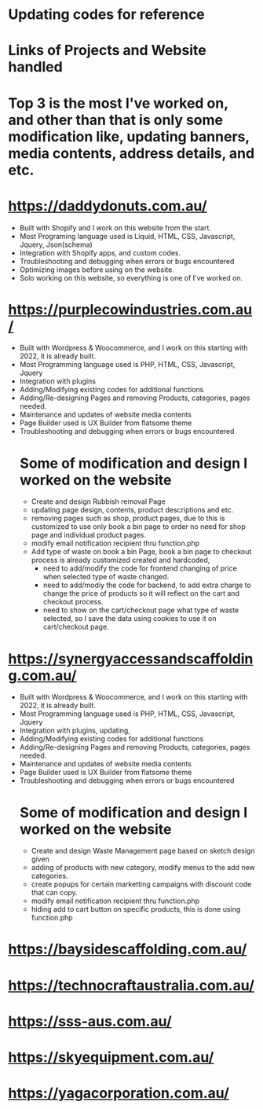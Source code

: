 # Updating codes for reference

# Links of Projects and Website handled
# Top 3 is the most I've worked on, and other than that is only some modification like, updating banners, media contents, address details, and etc. 
# https://daddydonuts.com.au/
 - Built with Shopify and I work on this website from the start.
 - Most Programing language used is Liquid, HTML, CSS, Javascript, Jquery, Json(schema)
 - Integration with Shopify apps, and custom codes.
 - Troubleshooting and debugging when errors or bugs encountered
 - Optimizing images before using on the website.
 - Solo working on this website, so everything is one of I've worked on.

# https://purplecowindustries.com.au/
 - Built with Wordpress & Woocommerce, and I work on this starting with 2022, it is already built.
 - Most Programming language used is PHP, HTML, CSS, Javascript, Jquery
 - Integration with plugins
 - Adding/Modifying existing codes for additional functions
 - Adding/Re-designing Pages and removing Products, categories, pages needed.
 - Maintenance and updates of website media contents
 - Page Builder used is UX Builder from flatsome theme
 - Troubleshooting and debugging when errors or bugs encountered
   # Some of modification and design I worked on the website
   - Create and design Rubbish removal Page
   - updating page design, contents, product descriptions and etc.
   - removing pages such as shop, product pages, due to this is customized to use only book a bin page to order no need for shop page and individual product pages.
   - modify email notification recipient thru function.php
   - Add type of waste on book a bin Page, book a bin page to checkout process is already customized created and hardcoded,
     - need to add/modify the code for frontend changing of price when selected type of waste changed.
     - need to add/modiy the code for backend, to add extra charge to change the price of products so it will reflect on the cart and checkout process.
     - need to show on the cart/checkout page what type of waste selected, so I save the data using cookies to use it on cart/checkout page.

# https://synergyaccessandscaffolding.com.au/
 - Built with Wordpress & Woocommerce, and I work on this starting with 2022, it is already built.
 - Most Programming language used is PHP, HTML, CSS, Javascript, Jquery
 - Integration with plugins, updating,
 - Adding/Modifying existing codes for additional functions
 - Adding/Re-designing Pages and removing Products, categories, pages needed.
 - Maintenance and updates of website media contents
 - Page Builder used is UX Builder from flatsome theme
 - Troubleshooting and debugging when errors or bugs encountered
   # Some of modification and design I worked on the website
   - Create and design Waste Management page based on sketch design given
   - adding of products with new category, modify menus to the add new categories.
   - create popups for certain marketting campaigns with discount code that can copy.
   - modify email notification recipient thru function.php
   - hiding add to cart button on specific products, this is done using function.php

# https://baysidescaffolding.com.au/
# https://technocraftaustralia.com.au/
# https://sss-aus.com.au/
# https://skyequipment.com.au/
# https://yagacorporation.com.au/


